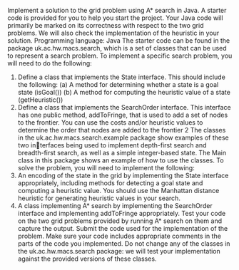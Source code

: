 Implement a solution to the grid problem using A* search in Java. A starter code is provided for
you to help you start the project. Your Java code will primarily be marked on its correctness with
respect to the two grid problems. We will also check the implementation of the heuristic in your
solution.
Programming language: Java
The starter code can be found in the package uk.ac.hw.macs.search, which is a set of classes that
can be used to represent a search problem. To implement a specific search problem, you will need
to do the following:
1. Define a class that implements the State interface. This should include the following:
(a) A method for determining whether a state is a goal state (isGoal())
(b) A method for computing the heuristic value of a state (getHeuristic())
2. Define a class that implements the SearchOrder interface. This interface has one public
method, addToFringe, that is used to add a set of nodes to the frontier. You can use the
costs and/or heuristic values to determine the order that nodes are added to the frontier
2
The classes in the uk.ac.hw.macs.search.example package show examples of these two interfaces being used to implement depth-first search and breadth-first search, as well as a simple
integer-based state. The Main class in this package shows an example of how to use the classes.
To solve the problem, you will need to implement the following:
1. An encoding of the state in the grid by implementing the State interface appropriately,
including methods for detecting a goal state and computing a heuristic value. You should use
the Manhattan distance heuristic for generating heuristic values in your search.
2. A class implementing A* search by implementing the SearchOrder interface and implementing
addToFringe appropriately.
Test your code on the two grid problems provided by running A* search on them
and capture the output. Submit the code used for the implementation of the problem. Make
sure your code includes appropriate comments in the parts of the code you implemented. Do not
change any of the classes in the uk.ac.hw.macs.search package: we will test your implementation
against the provided versions of these classes.
